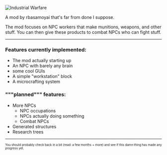 ![Industrial Warfare](https://media.discordapp.net/attachments/782230627843833899/892236145763684382/image0.png "Logo")

A mod by rbasamoyai that's far from done I suppose.

The mod focuses on NPC workers that make munitions, weapons, and
other stuff. You can then give these products to combat NPCs who
can fight stuff.

---

### Features currently implemented:
* The mod actually starting up
* An NPC with barely any brain
* some cool GUIs
* A simple "workstation" block
* A microcrafting system

### """planned""" features:
* More NPCs
    * NPC occupations
    * NPCs actually doing something
    * Combat NPCs
* Generated structures
* Research trees

---

<sub><sup>You should probably check back in a bit (read: a few months + more) and see if this damn thing has made any progress yet.</sup></sub>
